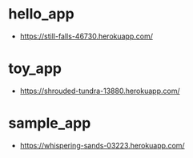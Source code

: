 # hello_app
- https://still-falls-46730.herokuapp.com/

# toy_app
- https://shrouded-tundra-13880.herokuapp.com/

# sample_app

- https://whispering-sands-03223.herokuapp.com/
